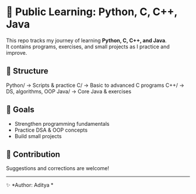 # 📘 Public Learning: Python, C, C++, Java

This repo tracks my journey of learning **Python, C, C++, and Java**.  
It contains programs, exercises, and small projects as I practice and improve.

## 📂 Structure
Python/ → Scripts & practice
C/ → Basic to advanced C programs
C++/ → DS, algorithms, OOP
Java/ → Core Java & exercises


## 🚀 Goals
- Strengthen programming fundamentals  
- Practice DSA & OOP concepts  
- Build small projects  

## 🤝 Contribution
Suggestions and corrections are welcome!  

---

✨ *Author: Aditya *  

